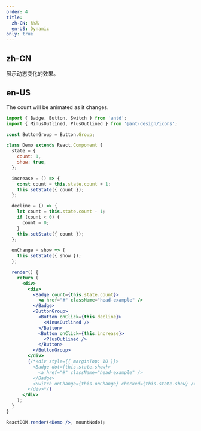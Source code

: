 ```yaml
---
order: 4
title:
  zh-CN: 动态
  en-US: Dynamic
only: true
---
```


## zh-CN

展示动态变化的效果。

## en-US

The count will be animated as it changes.

```jsx
import { Badge, Button, Switch } from 'antd';
import { MinusOutlined, PlusOutlined } from '@ant-design/icons';

const ButtonGroup = Button.Group;

class Demo extends React.Component {
  state = {
    count: 1,
    show: true,
  };

  increase = () => {
    const count = this.state.count + 1;
    this.setState({ count });
  };

  decline = () => {
    let count = this.state.count - 1;
    if (count < 0) {
      count = 0;
    }
    this.setState({ count });
  };

  onChange = show => {
    this.setState({ show });
  };

  render() {
    return (
      <div>
        <div>
          <Badge count={this.state.count}>
            <a href="#" className="head-example" />
          </Badge>
          <ButtonGroup>
            <Button onClick={this.decline}>
              <MinusOutlined />
            </Button>
            <Button onClick={this.increase}>
              <PlusOutlined />
            </Button>
          </ButtonGroup>
        </div>
        {/*<div style={{ marginTop: 10 }}>
          <Badge dot={this.state.show}>
            <a href="#" className="head-example" />
          </Badge>
          <Switch onChange={this.onChange} checked={this.state.show} />
        </div>*/}
      </div>
    );
  }
}

ReactDOM.render(<Demo />, mountNode);
```

<style>
.ant-badge:not(.ant-badge-not-a-wrapper) {
  margin-right: 20px;
}
.ant-badge.ant-badge-rtl:not(.ant-badge-not-a-wrapper) {
  margin-right: 0;
  margin-left: 20px;
}
.head-example {
  width: 42px;
  height: 42px;
  border-radius: 2px;
  background: #eee;
  display: inline-block;
  vertical-align: middle;
}
[data-theme="dark"] .head-example {
  background: rgba(255,255,255,.12);
}
</style>
